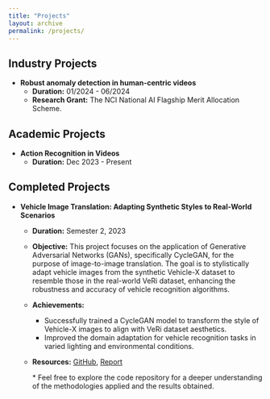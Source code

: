 ```yaml
---
title: "Projects"
layout: archive
permalink: /projects/
---
```

## Industry Projects
  - **Robust anomaly detection in human-centric videos**
    - **Duration:** 01/2024 - 06/2024
    - **Research Grant:** The NCI National AI Flagship Merit Allocation Scheme.

## Academic Projects
  - **Action Recognition in Videos**
    - **Duration:** Dec 2023 - Present

## Completed Projects

- **Vehicle Image Translation: Adapting Synthetic Styles to Real-World Scenarios**
  - **Duration:** Semester 2, 2023
  - **Objective:** This project focuses on the application of Generative Adversarial Networks (GANs), specifically CycleGAN, for the purpose of image-to-image translation. The goal is to stylistically adapt vehicle images from the synthetic Vehicle-X dataset to resemble those in the real-world VeRi dataset, enhancing the robustness and accuracy of vehicle recognition algorithms.
  - **Achievements:**
    - Successfully trained a CycleGAN model to transform the style of Vehicle-X images to align with VeRi dataset aesthetics.
    - Improved the domain adaptation for vehicle recognition tasks in varied lighting and environmental conditions.
  - **Resources:** [GitHub](https://github.com/q1xiangchen/CycleGAN_vehicle), [Report](/files/I2I_report.pdf)

    \* Feel free to explore the code repository for a deeper understanding of the methodologies applied and the results obtained.